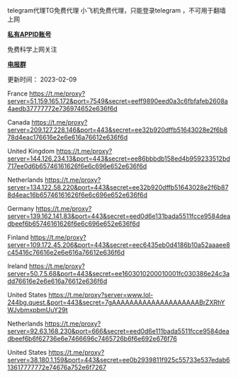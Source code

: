 telegram代理TG免费代理
小飞机免费代理，只能登录telegram ，不可用于翻墙上网

<p><a href="https://bt.idid88.com"><strong>私有APPID账号</strong></a></p>

免费科学上网关注<p><a href="https://t.me/amacnet"><strong>电报群</strong></a></p>
更新时间： 2023-02-09


France
https://t.me/proxy?server=51.159.165.172&port=7549&secret=eeff9890eed0a3c6fbfafeb2608a4aedb37777772e736974652e636f6d

Canada
https://t.me/proxy?server=209.127.228.146&port=443&secret=ee32b920dffb51643028e2f6b878d4eac176616e2e6e616a76612e636f6d

United Kingdom
https://t.me/proxy?server=144.126.234.13&port=443&secret=ee86bbbdb158ed4b959233512bd717ee0d6b65746161626f6e6c696e652e636f6d

Netherlands
https://t.me/proxy?server=134.122.58.220&port=443&secret=ee32b920dffb51643028e2f6b878d4eac16b65746161626f6e6c696e652e636f6d

Germany
https://t.me/proxy?server=139.162.141.83&port=443&secret=eed0d6e131bada5511fcce9584deadbeef6b65746161626f6e6c696e652e636f6d

Finland
https://t.me/proxy?server=109.172.45.206&port=443&secret=eec6435eb0d4186b10a52aaaee8c45416c76616e2e6e616a76612e636f6d

Ireland
https://t.me/proxy?server=50.7.5.68&port=443&secret=ee1603010200010001fc030386e24c3add76616e2e6e616a76612e636f6d

United States
https://t.me/proxy?server=www.lol-244bg.quest.&port=443&secret=7gAAAAAAAAAAAAAAAAAAAABrZXRhYWJvbmxpbmUuY29t

Netherlands
https://t.me/proxy?server=92.63.168.230&port=666&secret=eed0d6e111bada5511fcce9584deadbeef6b6f62736e6e7466696c7465726b6f6e692e676f76

United States
https://t.me/proxy?server=38.180.1.159&port=443&secret=ee0b2939811f925c55733e537edab613617777772e74676a752e6f7267
